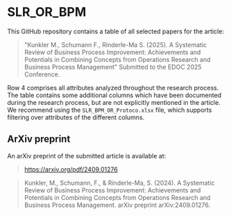 # SLR_OR_BPM

This GitHub repository contains a table of all selected papers for the article: 
<br>
>"Kunkler M., Schumann F., Rinderle-Ma S. (2025). A Systematic Review of Business Process Improvement: Achievements and Potentials in Combining Concepts from Operations Research and Business Process Management" Submitted to the EDOC 2025 Conference.

Row 4 comprises all attributes analyzed throughout the research process. The table contains some additional columns which have been documented during the research process, but are not explicitly mentioned in the article.
<br>
We recommend using the
`SLR_BPM_OR_Protoco.xlsx`
file, which supports filtering over attributes of the different columns.

## ArXiv preprint
An arXiv preprint of the submitted article is available at: 
>https://arxiv.org/pdf/2409.01276

>Kunkler, M., Schumann, F., & Rinderle-Ma, S. (2024). A Systematic Review of Business Process Improvement: Achievements and Potentials in Combining Concepts from Operations Research and Business Process Management. arXiv preprint arXiv:2409.01276.
